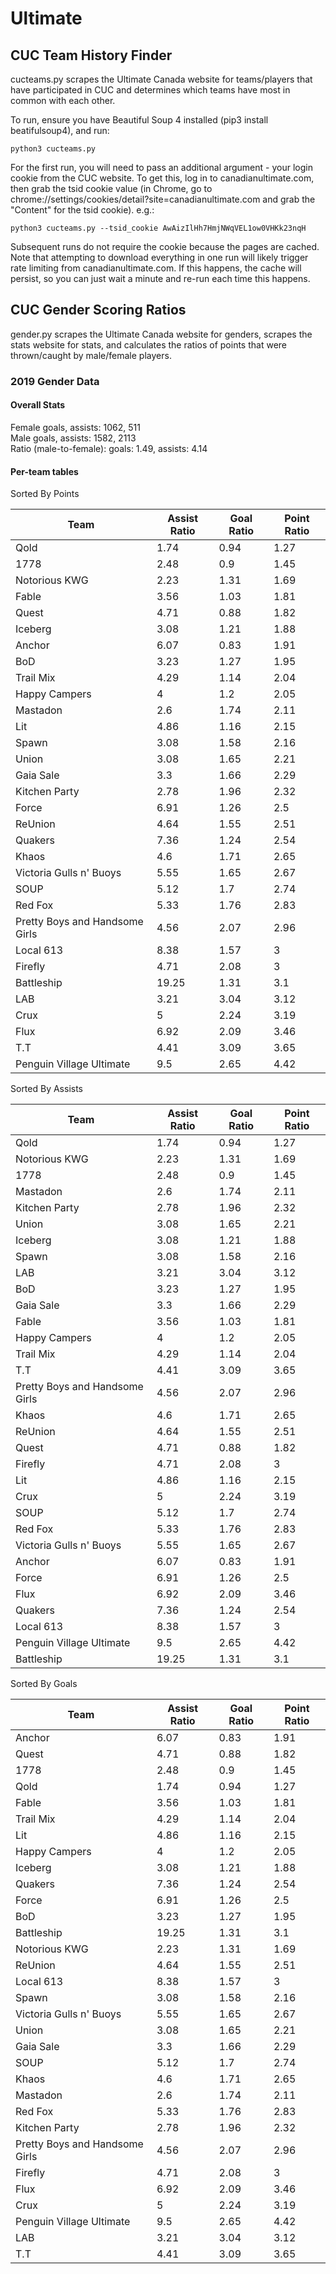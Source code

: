 # Ultimate

## CUC Team History Finder
cucteams.py scrapes the Ultimate Canada website for teams/players that have participated in CUC and determines which teams have most in common with each other.

To run, ensure you have Beautiful Soup 4 installed (pip3 install beatifulsoup4), and run:

`python3 cucteams.py`

For the first run, you will need to pass an additional argument - your login cookie from the CUC website. To get this, log in to canadianultimate.com, then grab the tsid cookie value (in Chrome, go to chrome://settings/cookies/detail?site=canadianultimate.com and grab the "Content" for the tsid cookie). e.g.:

`python3 cucteams.py --tsid_cookie AwAizIlHh7HmjNWqVEL1ow0VHKk23nqH`

Subsequent runs do not require the cookie because the pages are cached. Note that attempting to download everything in one run will likely trigger rate limiting from canadianultimate.com. If this happens, the cache will persist, so you can just wait a minute and re-run each time this happens.

## CUC Gender Scoring Ratios
gender.py scrapes the Ultimate Canada website for genders, scrapes the stats website for stats, and calculates the ratios of points that were thrown/caught by male/female players.

### 2019 Gender Data
#### Overall Stats
Female goals, assists: 1062, 511  
Male goals, assists:   1582, 2113  
Ratio (male-to-female): goals: 1.49, assists: 4.14

#### Per-team tables

Sorted By Points

| Team                           |   Assist Ratio |   Goal Ratio |   Point Ratio |
|--------------------------------|----------------|--------------|---------------|
| Qold                           |           1.74 |         0.94 |          1.27 |
| 1778                           |           2.48 |         0.9  |          1.45 |
| Notorious KWG                  |           2.23 |         1.31 |          1.69 |
| Fable                          |           3.56 |         1.03 |          1.81 |
| Quest                          |           4.71 |         0.88 |          1.82 |
| Iceberg                        |           3.08 |         1.21 |          1.88 |
| Anchor                         |           6.07 |         0.83 |          1.91 |
| BoD                            |           3.23 |         1.27 |          1.95 |
| Trail Mix                      |           4.29 |         1.14 |          2.04 |
| Happy Campers                  |           4    |         1.2  |          2.05 |
| Mastadon                       |           2.6  |         1.74 |          2.11 |
| Lit                            |           4.86 |         1.16 |          2.15 |
| Spawn                          |           3.08 |         1.58 |          2.16 |
| Union                          |           3.08 |         1.65 |          2.21 |
| Gaia Sale                      |           3.3  |         1.66 |          2.29 |
| Kitchen Party                  |           2.78 |         1.96 |          2.32 |
| Force                          |           6.91 |         1.26 |          2.5  |
| ReUnion                        |           4.64 |         1.55 |          2.51 |
| Quakers                        |           7.36 |         1.24 |          2.54 |
| Khaos                          |           4.6  |         1.71 |          2.65 |
| Victoria Gulls n' Buoys        |           5.55 |         1.65 |          2.67 |
| SOUP                           |           5.12 |         1.7  |          2.74 |
| Red Fox                        |           5.33 |         1.76 |          2.83 |
| Pretty Boys and Handsome Girls |           4.56 |         2.07 |          2.96 |
| Local 613                      |           8.38 |         1.57 |          3    |
| Firefly                        |           4.71 |         2.08 |          3    |
| Battleship                     |          19.25 |         1.31 |          3.1  |
| LAB                            |           3.21 |         3.04 |          3.12 |
| Crux                           |           5    |         2.24 |          3.19 |
| Flux                           |           6.92 |         2.09 |          3.46 |
| T.T                            |           4.41 |         3.09 |          3.65 |
| Penguin Village Ultimate       |           9.5  |         2.65 |          4.42 |

Sorted By Assists

| Team                           |   Assist Ratio |   Goal Ratio |   Point Ratio |
|--------------------------------|----------------|--------------|---------------|
| Qold                           |           1.74 |         0.94 |          1.27 |
| Notorious KWG                  |           2.23 |         1.31 |          1.69 |
| 1778                           |           2.48 |         0.9  |          1.45 |
| Mastadon                       |           2.6  |         1.74 |          2.11 |
| Kitchen Party                  |           2.78 |         1.96 |          2.32 |
| Union                          |           3.08 |         1.65 |          2.21 |
| Iceberg                        |           3.08 |         1.21 |          1.88 |
| Spawn                          |           3.08 |         1.58 |          2.16 |
| LAB                            |           3.21 |         3.04 |          3.12 |
| BoD                            |           3.23 |         1.27 |          1.95 |
| Gaia Sale                      |           3.3  |         1.66 |          2.29 |
| Fable                          |           3.56 |         1.03 |          1.81 |
| Happy Campers                  |           4    |         1.2  |          2.05 |
| Trail Mix                      |           4.29 |         1.14 |          2.04 |
| T.T                            |           4.41 |         3.09 |          3.65 |
| Pretty Boys and Handsome Girls |           4.56 |         2.07 |          2.96 |
| Khaos                          |           4.6  |         1.71 |          2.65 |
| ReUnion                        |           4.64 |         1.55 |          2.51 |
| Quest                          |           4.71 |         0.88 |          1.82 |
| Firefly                        |           4.71 |         2.08 |          3    |
| Lit                            |           4.86 |         1.16 |          2.15 |
| Crux                           |           5    |         2.24 |          3.19 |
| SOUP                           |           5.12 |         1.7  |          2.74 |
| Red Fox                        |           5.33 |         1.76 |          2.83 |
| Victoria Gulls n' Buoys        |           5.55 |         1.65 |          2.67 |
| Anchor                         |           6.07 |         0.83 |          1.91 |
| Force                          |           6.91 |         1.26 |          2.5  |
| Flux                           |           6.92 |         2.09 |          3.46 |
| Quakers                        |           7.36 |         1.24 |          2.54 |
| Local 613                      |           8.38 |         1.57 |          3    |
| Penguin Village Ultimate       |           9.5  |         2.65 |          4.42 |
| Battleship                     |          19.25 |         1.31 |          3.1  |

Sorted By Goals

| Team                           |   Assist Ratio |   Goal Ratio |   Point Ratio |
|--------------------------------|----------------|--------------|---------------|
| Anchor                         |           6.07 |         0.83 |          1.91 |
| Quest                          |           4.71 |         0.88 |          1.82 |
| 1778                           |           2.48 |         0.9  |          1.45 |
| Qold                           |           1.74 |         0.94 |          1.27 |
| Fable                          |           3.56 |         1.03 |          1.81 |
| Trail Mix                      |           4.29 |         1.14 |          2.04 |
| Lit                            |           4.86 |         1.16 |          2.15 |
| Happy Campers                  |           4    |         1.2  |          2.05 |
| Iceberg                        |           3.08 |         1.21 |          1.88 |
| Quakers                        |           7.36 |         1.24 |          2.54 |
| Force                          |           6.91 |         1.26 |          2.5  |
| BoD                            |           3.23 |         1.27 |          1.95 |
| Battleship                     |          19.25 |         1.31 |          3.1  |
| Notorious KWG                  |           2.23 |         1.31 |          1.69 |
| ReUnion                        |           4.64 |         1.55 |          2.51 |
| Local 613                      |           8.38 |         1.57 |          3    |
| Spawn                          |           3.08 |         1.58 |          2.16 |
| Victoria Gulls n' Buoys        |           5.55 |         1.65 |          2.67 |
| Union                          |           3.08 |         1.65 |          2.21 |
| Gaia Sale                      |           3.3  |         1.66 |          2.29 |
| SOUP                           |           5.12 |         1.7  |          2.74 |
| Khaos                          |           4.6  |         1.71 |          2.65 |
| Mastadon                       |           2.6  |         1.74 |          2.11 |
| Red Fox                        |           5.33 |         1.76 |          2.83 |
| Kitchen Party                  |           2.78 |         1.96 |          2.32 |
| Pretty Boys and Handsome Girls |           4.56 |         2.07 |          2.96 |
| Firefly                        |           4.71 |         2.08 |          3    |
| Flux                           |           6.92 |         2.09 |          3.46 |
| Crux                           |           5    |         2.24 |          3.19 |
| Penguin Village Ultimate       |           9.5  |         2.65 |          4.42 |
| LAB                            |           3.21 |         3.04 |          3.12 |
| T.T                            |           4.41 |         3.09 |          3.65 |
